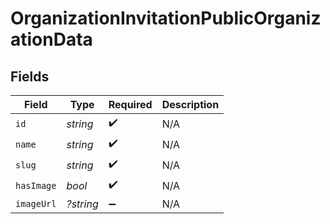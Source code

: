 # OrganizationInvitationPublicOrganizationData


## Fields

| Field              | Type               | Required           | Description        |
| ------------------ | ------------------ | ------------------ | ------------------ |
| `id`               | *string*           | :heavy_check_mark: | N/A                |
| `name`             | *string*           | :heavy_check_mark: | N/A                |
| `slug`             | *string*           | :heavy_check_mark: | N/A                |
| `hasImage`         | *bool*             | :heavy_check_mark: | N/A                |
| `imageUrl`         | *?string*          | :heavy_minus_sign: | N/A                |